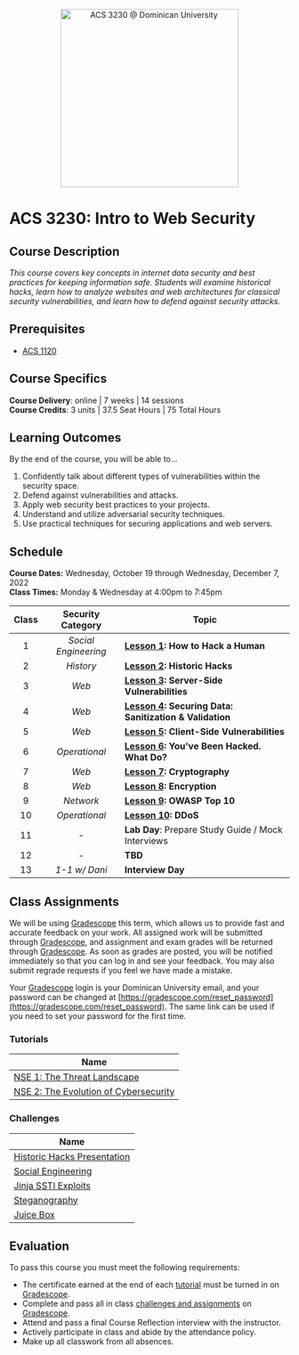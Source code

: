 <p align="center">
   <img src="banner.png" height="320" alt="ACS 3230 @ Dominican University">
</p>

# ACS 3230: Intro to Web Security

## Course Description

_This course covers key concepts in internet data security and best practices for keeping information safe. Students will examine historical hacks, learn how to analyze websites and web architectures for classical security vulnerabilities, and learn how to defend against security attacks._

## Prerequisites

- [ACS 1120](https://bit.ly/acs1120)

## Course Specifics

**Course Delivery**: online | 7 weeks | 14 sessions<br>
**Course Credits**: 3 units | 37.5 Seat Hours | 75 Total Hours

## Learning Outcomes

By the end of the course, you will be able to&hellip;

1. Confidently talk about different types of vulnerabilities within the security space.
2. Defend against  vulnerabilities and attacks.
3. Apply web security best practices to your projects.
4. Understand and utilize adversarial security techniques.
5. Use practical techniques for securing applications and web servers.

## Schedule

**Course Dates:** Wednesday, October 19 through Wednesday, December 7, 2022<br>
**Class Times:** Monday &amp; Wednesday at 4:00pm to 7:45pm

| Class |  Security Category   | Topic                                                    |
| :---: | :------------------: | -------------------------------------------------------- |
|   1   | _Social Engineering_ | **[Lesson 1]: How to Hack a Human**                      |
|   2   |      _History_       | **[Lesson 2]: Historic Hacks**         |
|   3   |        _Web_         | **[Lesson 3]: Server-Side Vulnerabilities**              |
|   4   |        _Web_         | **[Lesson 4]: Securing Data: Sanitization & Validation** |
|   5   |        _Web_         | **[Lesson 5]: Client-Side Vulnerabilities**              |  |
|   6   |    _Operational_     | **[Lesson 6]: You've Been Hacked. What Do?**             |
|   7   |        _Web_         | **[Lesson 7]: Cryptography**                             |
|   8   |        _Web_         | **[Lesson 8]: Encryption**                               |
|   9   |      _Network_       | **[Lesson 9]: OWASP Top 10**                             |
|  10   |    _Operational_     | **[Lesson 10]: DDoS**                                    |
|  11   |          -           | **Lab Day**: Prepare Study Guide / Mock Interviews           |
|  12   |          -           | **TBD**                                                      |
|  13   |    _1-1 w/ Dani_     | **Interview Day**                                        |

## Class Assignments

We will be using [Gradescope] this term, which allows us to provide fast and accurate feedback on your work. All assigned work will be submitted through [Gradescope], and assignment and exam grades will be returned through [Gradescope]. As soon as grades are posted, you will be notified immediately so that you can log in and see your feedback. You may also submit regrade requests if you feel we have made a mistake.

Your [Gradescope] login is your Dominican University email, and your password can be changed at [https://gradescope.com/reset_password](https://gradescope.com/reset_password). The same link can be used if you need to set your password for the first time.

### Tutorials

| Name                                    |
| --------------------------------------- |
| [NSE 1: The Threat Landscape]           |
| [NSE 2: The Evolution of Cybersecurity] |

### Challenges

| Name                          |
| ----------------------------- |
| [Historic Hacks Presentation] |
| [Social Engineering]          |
| [Jinja SSTI Exploits]         |
| [Steganography]               |
| [Juice Box]                   |

## Evaluation

To pass this course you must meet the following requirements:

- The certificate earned at the end of each [tutorial](#tutorials) must be turned in on [Gradescope].
- Complete and pass all in class [challenges and assignments](#challenges) on [Gradescope].
- Attend and pass a final Course Reflection interview with the instructor.
- Actively participate in class and abide by the attendance policy.
- Make up all classwork from all absences.

[Gradescope]: https://gradescope.com
[Lesson 1]: Lessons/SocialEngineering.md
[Lesson 2]: Lessons/HistoricalHacks.md
[Lesson 3]: Lessons/ServerSideExploits.md
[Lesson 4]: Lessons/Sanitization.md
[Lesson 5]: Lessons/ClientSideExploits.md
[Lesson 6]: Lessons/IncidentResponse.md
[Lesson 7]: Lessons/Cryptography.md
[Lesson 8]: Lessons/Encryption.md
[Lesson 9]: Lessons/OWASP.md
[Lesson 10]: Lessons/DDoS.md
[Lesson 11]: Lessons/Drills.md
[NSE 1: The Threat Landscape]: https://training.fortinet.com/course/view.php?id=1406
[NSE 2: The Evolution of Cybersecurity]: https://training.fortinet.com/course/view.php?id=2271
[Historic Hacks Presentation]: Lessons/EthicalHacking.md#%f0%9f%92%bb-40m-activity-historical-hacks-research
[Social Engineering]: Lessons/SocialEngineering.md#activity-social-engineering-for-good
[Jinja SSTI Exploits]: Lessons/ServerSideExploits.md#%f0%9f%92%bb-60m-in-class-activity-ssti
[Steganography]: Lessons/Cryptography.md#35m-%f0%9f%92%bb-activity-decoding-a-secret-message
[Juice Box]: Lessons/OWASP.md#60m-%f0%9f%92%bb-activity-juice-shop

